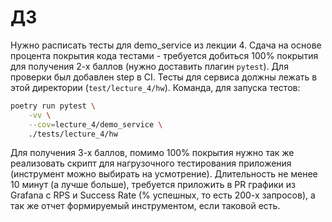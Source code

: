 # ДЗ

Нужно расписать тесты для demo_service из лекции 4. Сдача на основе процента
покрытия кода тестами - требуется добиться 100% покрытия для получения 2-х
баллов (нужно доставить плагин `pytest`). Для проверки был добавлен step в CI.
Тесты для сервиса должны лежать в этой директории (`test/lecture_4/hw`).
Команда, для запуска тестов:

```sh
poetry run pytest \
    -vv \
    --cov=lecture_4/demo_service \
    ./tests/lecture_4/hw
```


Для получения 3-х баллов, помимо 100% покрытия нужно так же реализовать скрипт
для нагрузочного тестирования приложения (инструмент можно выбирать на
усмотрение). Длительность не менее 10 минут (а лучше больше), требуется
приложить в PR графики из Grafana с RPS и Success Rate (% успешных, то есть
200-х запросов), а так же отчет формируемый инструментом, если таковой есть.

